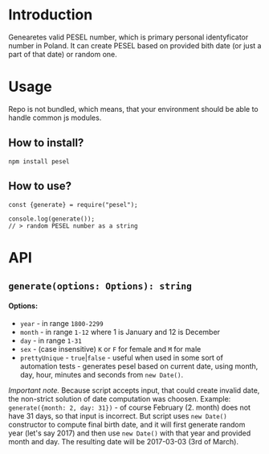 # Introduction

Genearetes valid PESEL number, which is primary personal identyficator number in Poland. It can create 
PESEL based on provided bith date (or just a part of that date) or random one.

# Usage

Repo is not bundled, which means, that your environment should be able to handle common js modules.

## How to install?

`npm install pesel`

## How to use?

```
const {generate} = require("pesel");

console.log(generate());
// > random PESEL number as a string 
```

# API

## `generate(options: Options): string`

#### Options:

* `year` - in range `1800-2299`
* `month` - in range `1-12` where 1 is January and 12 is December
* `day` - in range `1-31`
* `sex` - (case insensitive) `K` or `F` for female and `M` for male
* `prettyUnique` - `true`|`false` - useful when used in some sort of automation tests - generates
pesel based on current date, using month, day, hour, minutes and seconds from `new Date()`.

*Important note.* Because script accepts input, that could create invalid date, the non-strict solution
of date computation was choosen. Example: `generate({month: 2, day: 31})` - of course February (2. month)
does not have 31 days, so that input is incorrect. But script uses `new Date()` constructor to compute
final birth date, and it will first generate random year (let's say 2017) and then use `new Date()` with
that year and provided month and day. The resulting date will be 2017-03-03 (3rd of March).